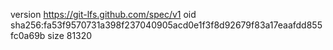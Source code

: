 version https://git-lfs.github.com/spec/v1
oid sha256:fa53f9570731a398f237040905acd0e1f3f8d92679f83a17eaafdd855fc0a69b
size 81320
